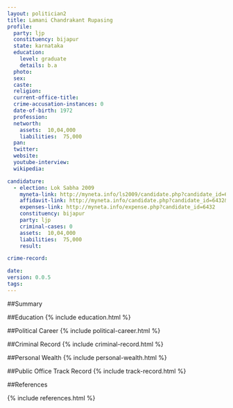 ```yaml
---
layout: politician2
title: Lamani Chandrakant Rupasing
profile: 
  party: ljp
  constituency: bijapur
  state: karnataka
  education: 
    level: graduate
    details: b.a
  photo: 
  sex: 
  caste: 
  religion: 
  current-office-title: 
  crime-accusation-instances: 0
  date-of-birth: 1972
  profession: 
  networth: 
    assets:  10,04,000
    liabilities:  75,000
  pan: 
  twitter: 
  website: 
  youtube-interview: 
  wikipedia: 

candidature: 
  - election: Lok Sabha 2009
    myneta-link: http://myneta.info/ls2009/candidate.php?candidate_id=6432
    affidavit-link: http://myneta.info/candidate.php?candidate_id=6432&scan=original
    expenses-link: http://myneta.info/expense.php?candidate_id=6432
    constituency: bijapur 
    party: ljp
    criminal-cases: 0
    assets:  10,04,000
    liabilities:  75,000
    result:  

crime-record: 

date: 
version: 0.0.5
tags: 
---
```

##Summary


##Education
{% include education.html %}


##Political Career
{% include political-career.html %}


##Criminal Record
{% include criminal-record.html %}


##Personal Wealth
{% include personal-wealth.html %}


##Public Office Track Record
{% include track-record.html %}


##References


{% include references.html %}